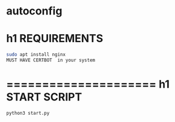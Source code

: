 # autoconfig
h1 REQUIREMENTS
=====================
```bash
sudo apt install nginx
MUST HAVE CERTBOT  in your system
```
=====================
h1 START SCRIPT
=====================
```bash
python3 start.py
```
